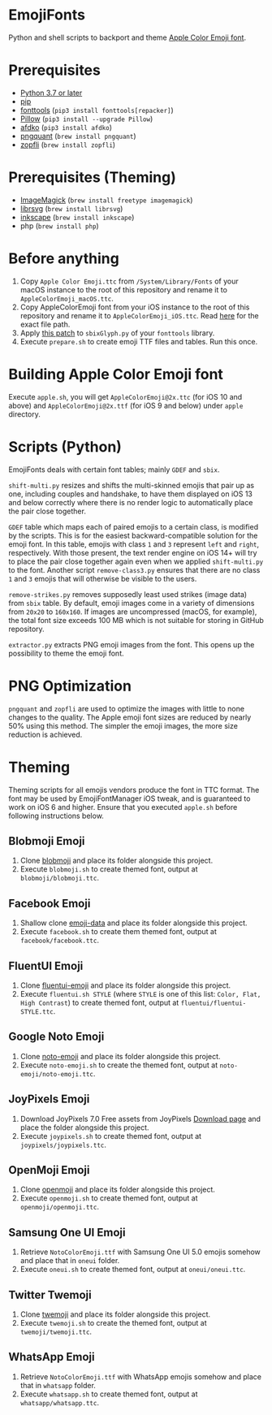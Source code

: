 # EmojiFonts

Python and shell scripts to backport and theme [Apple Color Emoji font](https://en.wikipedia.org/wiki/Apple_Color_Emoji).

# Prerequisites

- [Python 3.7 or later](http://www.python.org/download/)
- [pip](https://pip.pypa.io/en/stable/)
- [fonttools](https://github.com/fonttools/fonttools) (`pip3 install fonttools[repacker]`)
- [Pillow](https://pillow.readthedocs.io/en/stable/) (`pip3 install --upgrade Pillow`)
- [afdko](https://github.com/adobe-type-tools/afdko) (`pip3 install afdko`)
- [pngquant](https://pngquant.org) (`brew install pngquant`)
- [zopfli](https://github.com/google/zopfli) (`brew install zopfli`)

# Prerequisites (Theming)

- [ImageMagick](https://imagemagick.org/index.php) (`brew install freetype imagemagick`)
- [librsvg](https://wiki.gnome.org/Projects/LibRsvg) (`brew install librsvg`)
- [inkscape](https://formulae.brew.sh/cask/inkscape) (`brew install inkscape`)
- php (`brew install php`)

# Before anything

1. Copy `Apple Color Emoji.ttc` from `/System/Library/Fonts` of your macOS instance to the root of this repository and rename it to `AppleColorEmoji_macOS.ttc`.
2. Copy AppleColorEmoji font from your iOS instance to the root of this repository and rename it to `AppleColorEmoji_iOS.ttc`. Read [here](https://poomsmart.github.io/emojiport) for the exact file path.
3. Apply [this patch](https://github.com/fonttools/fonttools/pull/2963) to `sbixGlyph.py` of your `fonttools` library.
4. Execute `prepare.sh` to create emoji TTF files and tables. Run this once.

# Building Apple Color Emoji font

Execute `apple.sh`, you will get `AppleColorEmoji@2x.ttc` (for iOS 10 and above) and `AppleColorEmoji@2x.ttf` (for iOS 9 and below) under `apple` directory.

# Scripts (Python)

EmojiFonts deals with certain font tables; mainly `GDEF` and `sbix`.

`shift-multi.py` resizes and shifts the multi-skinned emojis that pair up as one, including couples and handshake, to have them displayed on iOS 13 and below correctly where there is no render logic to automatically place the pair close together.

`GDEF` table which maps each of paired emojis to a certain class, is modified by the scripts. This is for the easiest backward-compatible solution for the emoji font. In this table, emojis with class `1` and `3` represent `left` and `right`, respectively. With those present, the text render engine on iOS 14+ will try to place the pair close together again even when we applied `shift-multi.py` to the font. Another script `remove-class3.py` ensures that there are no class `1` and `3` emojis that will otherwise be visible to the users.

`remove-strikes.py` removes supposedly least used strikes (image data) from `sbix` table. By default, emoji images come in a variety of dimensions from `20x20` to `160x160`. If images are uncompressed (macOS, for example), the total font size exceeds 100 MB which is not suitable for storing in GitHub repository.

`extractor.py` extracts PNG emoji images from the font. This opens up the possibility to theme the emoji font.

# PNG Optimization
`pngquant` and `zopfli` are used to optimize the images with little to none changes to the quality. The Apple emoji font sizes are reduced by nearly 50% using this method. The simpler the emoji images, the more size reduction is achieved.

# Theming

Theming scripts for all emojis vendors produce the font in TTC format. The font may be used by EmojiFontManager iOS tweak, and is guaranteed to work on iOS 6 and higher. Ensure that you executed `apple.sh` before following instructions below.

## Blobmoji Emoji

1. Clone [blobmoji](https://github.com/C1710/blobmoji) and place its folder alongside this project.
2. Execute `blobmoji.sh` to create themed font, output at `blobmoji/blobmoji.ttc`.

## Facebook Emoji

1. Shallow clone [emoji-data](https://github.com/iamcal/emoji-data) and place its folder alongside this project.
3. Execute `facebook.sh` to create them themed font, output at `facebook/facebook.ttc`.

## FluentUI Emoji

1. Clone [fluentui-emoji](https://github.com/microsoft/fluentui-emoji) and place its folder alongside this project.
2. Execute `fluentui.sh STYLE` (where `STYLE` is one of this list: `Color, Flat, High Contrast`) to create themed font, output at `fluentui/fluentui-STYLE.ttc`.

## Google Noto Emoji

1. Clone [noto-emoji](https://github.com/googlefonts/noto-emoji) and place its folder alongside this project.
2. Execute `noto-emoji.sh` to create the themed font, output at `noto-emoji/noto-emoji.ttc`.

## JoyPixels Emoji

1. Download JoyPixels 7.0 Free assets from JoyPixels [Download page](https://joypixels.com/download) and place the folder alongside this project.
2. Execute `joypixels.sh` to create themed font, output at `joypixels/joypixels.ttc`.

## OpenMoji Emoji

1. Clone [openmoji](https://github.com/hfg-gmuend/openmoji) and place its folder alongside this project.
2. Execute `openmoji.sh` to create themed font, output at `openmoji/openmoji.ttc`.

## Samsung One UI Emoji

1. Retrieve `NotoColorEmoji.ttf` with Samsung One UI 5.0 emojis somehow and place that in `oneui` folder.
2. Execute `oneui.sh` to create themed font, output at `oneui/oneui.ttc`.

## Twitter Twemoji

1. Clone [twemoji](https://github.com/twitter/twemoji) and place its folder alongside this project.
2. Execute `twemoji.sh` to create the themed font, output at `twemoji/twemoji.ttc`.

## WhatsApp Emoji

1. Retrieve `NotoColorEmoji.ttf` with WhatsApp emojis somehow and place that in `whatsapp` folder.
2. Execute `whatsapp.sh` to create themed font, output at `whatsapp/whatsapp.ttc`.
